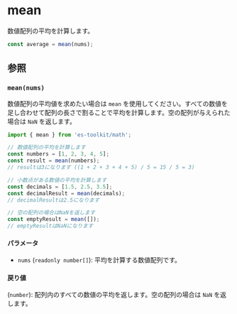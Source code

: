 # mean

数値配列の平均を計算します。

```typescript
const average = mean(nums);
```

## 参照

### `mean(nums)`

数値配列の平均値を求めたい場合は `mean` を使用してください。すべての数値を足し合わせて配列の長さで割ることで平均を計算します。空の配列が与えられた場合は `NaN` を返します。

```typescript
import { mean } from 'es-toolkit/math';

// 数値配列の平均を計算します
const numbers = [1, 2, 3, 4, 5];
const result = mean(numbers);
// resultは3になります ((1 + 2 + 3 + 4 + 5) / 5 = 15 / 5 = 3)

// 小数点がある数値の平均を計算します
const decimals = [1.5, 2.5, 3.5];
const decimalResult = mean(decimals);
// decimalResultは2.5になります

// 空の配列の場合はNaNを返します
const emptyResult = mean([]);
// emptyResultはNaNになります
```

#### パラメータ

- `nums` (`readonly number[]`): 平均を計算する数値配列です。

#### 戻り値

(`number`): 配列内のすべての数値の平均を返します。空の配列の場合は `NaN` を返します。
